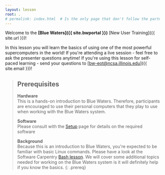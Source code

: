 ```yaml
---
layout: lesson
root: .
# permalink: index.html  # Is the only page that don't follow the partner /:path/index.html
---
```

Welcome to the **[Blue Waters]({{ site.bwportal }})** [New User Training]({{ site.url }})!

In this lesson you will learn the basics of using one of the most powerful supercomputers in the
world!  If you're attending a live session - feel free to ask the presenter questions
anytime!  If you're using this lesson for self-paced learning - send your questions to
[bw-eot@ncsa.illinois.edu]({{ site.email }})!

> ## Prerequisites
>
> **Hardware**<br />
> This is a hands-on introduction to Blue Waters.
> Therefore, participants are encouraged to use their personal computers that they play to
> use when working with the Blue Waters system.
>
> **Software**<br />
> Please consult with the [Setup](setup) page for details on the required software
>
> **Background**<br />
> Because this is an introduction to Blue Waters, you're expected to be familiar with
> basic Linux commands.
> Please have a look at the Software Carpentry
> [Bash lesson](https://swcarpentry.github.io/shell-novice/).
> We will cover some additional topics needed for working on the Blue Waters system is it will definitely help if you know the basics.
{: .prereq}
